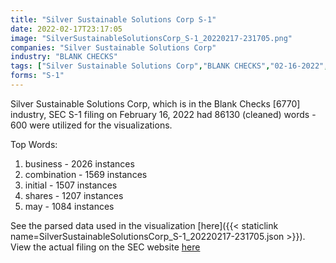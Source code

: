 ```yaml
---
title: "Silver Sustainable Solutions Corp S-1"
date: 2022-02-17T23:17:05
image: "SilverSustainableSolutionsCorp_S-1_20220217-231705.png"
companies: "Silver Sustainable Solutions Corp"
industry: "BLANK CHECKS"
tags: ["Silver Sustainable Solutions Corp","BLANK CHECKS","02-16-2022","S-1"]
forms: "S-1"
---
```

Silver Sustainable Solutions Corp, which is in the Blank Checks [6770] industry, SEC S-1 filing on February 16, 2022 had 86130 (cleaned) words - 600 were utilized for the visualizations.

Top Words:
1. business - 2026 instances
2. combination - 1569 instances
3. initial - 1507 instances
4. shares - 1207 instances
5. may - 1084 instances


See the parsed data used in the visualization [here]({{< staticlink name=SilverSustainableSolutionsCorp_S-1_20220217-231705.json >}}).  
View the actual filing on the SEC website [here](https://www.sec.gov/Archives/edgar/data/1870079/0001213900-22-008025.txt)